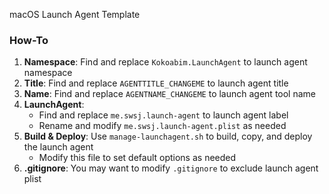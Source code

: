macOS Launch Agent Template

### How-To

1. **Namespace**: Find and replace `Kokoabim.LaunchAgent` to launch agent namespace
2. **Title**: Find and replace `AGENTTITLE_CHANGEME` to launch agent title
3. **Name**: Find and replace `AGENTNAME_CHANGEME` to launch agent tool name
4. **LaunchAgent**:
    - Find and replace `me.swsj.launch-agent` to launch agent label
    - Rename and modify `me.swsj.launch-agent.plist` as needed
5. **Build & Deploy**: Use `manage-launchagent.sh` to build, copy, and deploy the launch agent
    - Modify this file to set default options as needed
6. **.gitignore**: You may want to modify `.gitignore` to exclude launch agent plist
